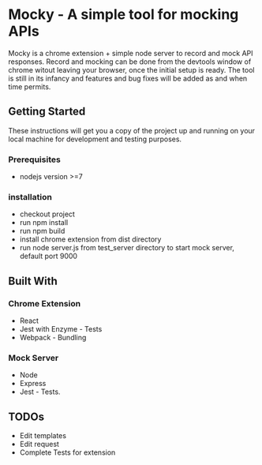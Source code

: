 # Mocky - A simple tool for mocking APIs

Mocky is a chrome extension + simple node server to record and mock API responses. Record and mocking can be done from the devtools window of chrome witout leaving your browser, once the initial setup is ready. The tool is still in its infancy and features and bug fixes will be added as and when time permits.

## Getting Started
These instructions will get you a copy of the project up and running on your local machine for development and testing purposes.

### Prerequisites

- nodejs version >=7

### installation

- checkout project
- run npm install
- run npm build
- install chrome extension from dist directory
- run node server.js from test_server directory to start mock server, default port 9000

## Built With
### Chrome Extension
- React
- Jest with Enzyme - Tests
- Webpack - Bundling
### Mock Server
- Node
- Express
- Jest - Tests.

## TODOs
- Edit templates
- Edit request
- Complete Tests for extension
